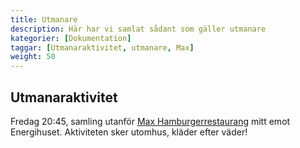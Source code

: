 ```yaml
---
title: Utmanare
description: Här har vi samlat sådant som gäller utmanare
kategorier: [Dokumentation]
taggar: [Utmanaraktivitet, utmanare, Max]
weight: 50
---
```

## Utmanaraktivitet
Fredag 20:45, samling utanför [Max Hamburgerrestaurang](https://maps.app.goo.gl/ej89G6cw5vc885qn7) mitt emot Energihuset. Aktiviteten sker utomhus, kläder efter väder! 
